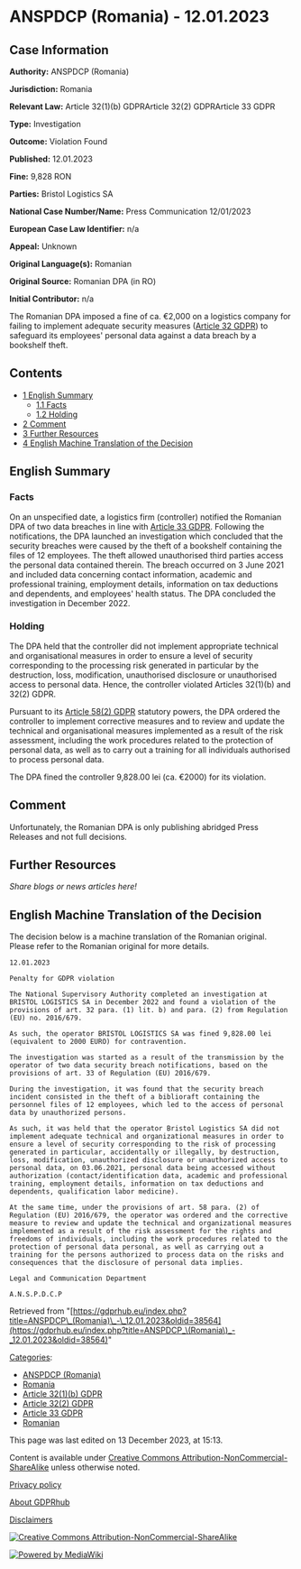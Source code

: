 # ANSPDCP (Romania) - 12.01.2023

## Case Information

**Authority:** ANSPDCP (Romania)

**Jurisdiction:** Romania

**Relevant Law:** Article 32(1)(b) GDPRArticle 32(2) GDPRArticle 33 GDPR

**Type:** Investigation

**Outcome:** Violation Found

**Published:** 12.01.2023

**Fine:** 9,828 RON

**Parties:** Bristol Logistics SA

**National Case Number/Name:** Press Communication 12/01/2023

**European Case Law Identifier:** n/a

**Appeal:** Unknown

**Original Language(s):** Romanian

**Original Source:** Romanian DPA (in RO)

**Initial Contributor:** n/a

The Romanian DPA imposed a fine of ca. €2,000 on a logistics company for failing to implement adequate security measures ([Article 32 GDPR](/index.php?title=Article_32_GDPR "Article 32 GDPR")) to safeguard its employees' personal data against a data breach by a bookshelf theft.

## Contents

*   [1 English Summary](#English_Summary)
    *   [1.1 Facts](#Facts)
    *   [1.2 Holding](#Holding)
*   [2 Comment](#Comment)
*   [3 Further Resources](#Further_Resources)
*   [4 English Machine Translation of the Decision](#English_Machine_Translation_of_the_Decision)

## English Summary

### Facts

On an unspecified date, a logistics firm (controller) notified the Romanian DPA of two data breaches in line with [Article 33 GDPR](/index.php?title=Article_33_GDPR "Article 33 GDPR"). Following the notifications, the DPA launched an investigation which concluded that the security breaches were caused by the theft of a bookshelf containing the files of 12 employees. The theft allowed unauthorised third parties access the personal data contained therein. The breach occurred on 3 June 2021 and included data concerning contact information, academic and professional training, employment details, information on tax deductions and dependents, and employees' health status. The DPA concluded the investigation in December 2022.

### Holding

The DPA held that the controller did not implement appropriate technical and organisational measures in order to ensure a level of security corresponding to the processing risk generated in particular by the destruction, loss, modification, unauthorised disclosure or unauthorised access to personal data. Hence, the controller violated Articles 32(1)(b) and 32(2) GDPR.

Pursuant to its [Article 58(2) GDPR](/index.php?title=Article_58_GDPR#2 "Article 58 GDPR") statutory powers, the DPA ordered the controller to implement corrective measures and to review and update the technical and organisational measures implemented as a result of the risk assessment, including the work procedures related to the protection of personal data, as well as to carry out a training for all individuals authorised to process personal data.

The DPA fined the controller 9,828.00 lei (ca. €2000) for its violation.

## Comment

Unfortunately, the Romanian DPA is only publishing abridged Press Releases and not full decisions.

## Further Resources

_Share blogs or news articles here!_

## English Machine Translation of the Decision

The decision below is a machine translation of the Romanian original. Please refer to the Romanian original for more details.

```
12.01.2023

Penalty for GDPR violation

The National Supervisory Authority completed an investigation at BRISTOL LOGISTICS SA in December 2022 and found a violation of the provisions of art. 32 para. (1) lit. b) and para. (2) from Regulation (EU) no. 2016/679.

As such, the operator BRISTOL LOGISTICS SA was fined 9,828.00 lei (equivalent to 2000 EURO) for contravention.

The investigation was started as a result of the transmission by the operator of two data security breach notifications, based on the provisions of art. 33 of Regulation (EU) 2016/679.

During the investigation, it was found that the security breach incident consisted in the theft of a biblioraft containing the personnel files of 12 employees, which led to the access of personal data by unauthorized persons.

As such, it was held that the operator Bristol Logistics SA did not implement adequate technical and organizational measures in order to ensure a level of security corresponding to the risk of processing generated in particular, accidentally or illegally, by destruction, loss, modification, unauthorized disclosure or unauthorized access to personal data, on 03.06.2021, personal data being accessed without authorization (contact/identification data, academic and professional training, employment details, information on tax deductions and dependents, qualification labor medicine).

At the same time, under the provisions of art. 58 para. (2) of Regulation (EU) 2016/679, the operator was ordered and the corrective measure to review and update the technical and organizational measures implemented as a result of the risk assessment for the rights and freedoms of individuals, including the work procedures related to the protection of personal data personal, as well as carrying out a training for the persons authorized to process data on the risks and consequences that the disclosure of personal data implies.

Legal and Communication Department

A.N.S.P.D.C.P

```

Retrieved from "[https://gdprhub.eu/index.php?title=ANSPDCP\_(Romania)\_-\_12.01.2023&oldid=38564](https://gdprhub.eu/index.php?title=ANSPDCP_\(Romania\)_-_12.01.2023&oldid=38564)"

[Categories](/index.php?title=Special:Categories "Special:Categories"):

*   [ANSPDCP (Romania)](/index.php?title=Category:ANSPDCP_\(Romania\) "Category:ANSPDCP (Romania)")
*   [Romania](/index.php?title=Category:Romania "Category:Romania")
*   [Article 32(1)(b) GDPR](/index.php?title=Category:Article_32\(1\)\(b\)_GDPR "Category:Article 32(1)(b) GDPR")
*   [Article 32(2) GDPR](/index.php?title=Category:Article_32\(2\)_GDPR "Category:Article 32(2) GDPR")
*   [Article 33 GDPR](/index.php?title=Category:Article_33_GDPR "Category:Article 33 GDPR")
*   [Romanian](/index.php?title=Category:Romanian "Category:Romanian")

This page was last edited on 13 December 2023, at 15:13.

Content is available under [Creative Commons Attribution-NonCommercial-ShareAlike](https://creativecommons.org/licenses/by-nc-sa/4.0/) unless otherwise noted.

[Privacy policy](/index.php?title=GDPRhub:Privacy_policy)

[About GDPRhub](/index.php?title=GDPRhub:About)

[Disclaimers](/index.php?title=GDPRhub:General_disclaimer)

[![Creative Commons Attribution-NonCommercial-ShareAlike](/resources/assets/licenses/cc-by-nc-sa.png)](https://creativecommons.org/licenses/by-nc-sa/4.0/)

[![Powered by MediaWiki](/resources/assets/poweredby_mediawiki_88x31.png)](https://www.mediawiki.org/)